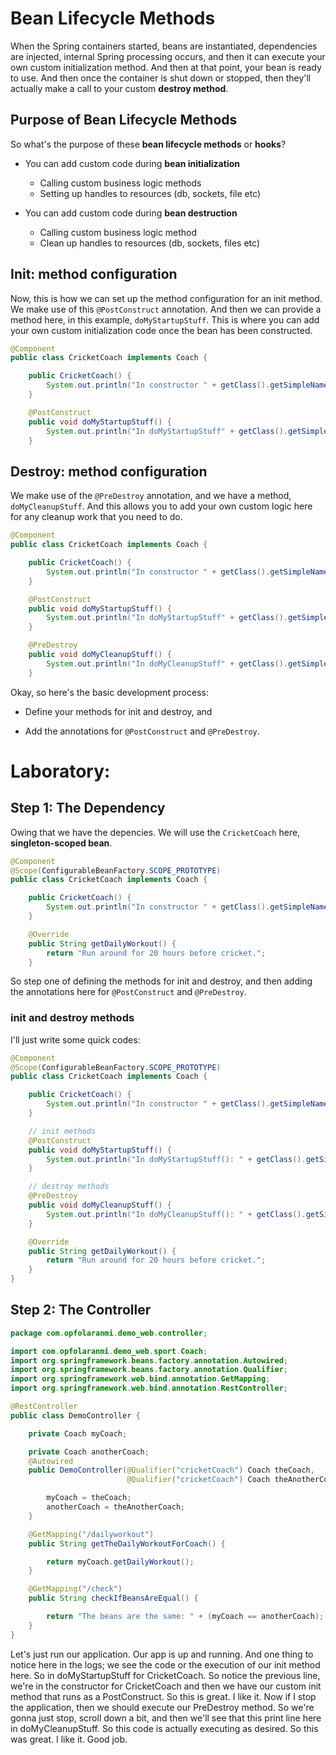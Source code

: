 # Bean Lifecycle Methods

When the Spring containers started, beans are instantiated, dependencies are injected, internal Spring processing occurs, and then it can execute your own custom initialization method. And then at that point, your bean is ready to use. And then once the container is shut down or stopped, then they'll actually make a call to your custom **destroy method**. 


## Purpose of Bean Lifecycle Methods

So what's the purpose of these **bean lifecycle methods** or **hooks**? 

  + You can add custom code during **bean initialization** 
    + Calling custom business logic methods
    + Setting up handles to resources (db, sockets, file etc)

  + You can add custom code during **bean destruction**
    + Calling custom business logic method
    + Clean up handles to resources (db, sockets, files etc)


## Init: method configuration

Now, this is how we can set up the method configuration for an init method. We make use of this `@PostConstruct` annotation. And then we can provide a method here, in this example, `doMyStartupStuff`. This is where you can add your own custom initialization code once the bean has been constructed. 


```Java
@Component
public class CricketCoach implements Coach {

    public CricketCoach() {
        System.out.println("In constructor " + getClass().getSimpleName());
    }

    @PostConstruct
    public void doMyStartupStuff() {
        System.out.println("In doMyStartupStuff" + getClass().getSimpleName());
    }

```


## Destroy: method configuration

We make use of the `@PreDestroy` annotation, and we have a method, `doMyCleanupStuff`. And this allows you to add your own custom logic here for any cleanup work that you need to do.

```Java
@Component
public class CricketCoach implements Coach {

    public CricketCoach() {
        System.out.println("In constructor " + getClass().getSimpleName());
    }

    @PostConstruct
    public void doMyStartupStuff() {
        System.out.println("In doMyStartupStuff" + getClass().getSimpleName());
    }

    @PreDestroy
	public void doMyCleanupStuff() {
        System.out.println("In doMyCleanupStuff" + getClass().getSimpleName());
    }

```

Okay, so here's the basic development process:

  + Define your methods for init and destroy, and 

  + Add the annotations for `@PostConstruct` and `@PreDestroy`. 



# Laboratory: 


## Step 1: The Dependency

Owing that we have the depencies. We will use the `CricketCoach` here, **singleton-scoped bean**.


```Java CricketCoach.java
@Component
@Scope(ConfigurableBeanFactory.SCOPE_PROTOTYPE)
public class CricketCoach implements Coach {

    public CricketCoach() {
        System.out.println("In constructor " + getClass().getSimpleName());
    }

    @Override
    public String getDailyWorkout() {
        return "Run around for 20 hours before cricket.";
    }

```

So step one of defining the methods for init and destroy, and then adding the annotations here for `@PostConstruct` and `@PreDestroy`. 


### init and destroy methods

I'll just write some quick codes: 


```Java CricketCoach.java
@Component
@Scope(ConfigurableBeanFactory.SCOPE_PROTOTYPE)
public class CricketCoach implements Coach {

    public CricketCoach() {
        System.out.println("In constructor " + getClass().getSimpleName());
    }

    // init methods
    @PostConstruct
    public void doMyStartupStuff() {
        System.out.println("In doMyStartupStuff(): " + getClass().getSimpleName());
    }

    // destroy methods
    @PreDestroy
    public void doMyCleanupStuff() {
        System.out.println("In doMyCleanupStuff(): " + getClass().getSimpleName());
    }

    @Override
    public String getDailyWorkout() {
        return "Run around for 20 hours before cricket.";
    }
}    

```


## Step 2: The Controller


```java DemoController
package com.opfolaranmi.demo_web.controller;

import com.opfolaranmi.demo_web.sport.Coach;
import org.springframework.beans.factory.annotation.Autowired;
import org.springframework.beans.factory.annotation.Qualifier;
import org.springframework.web.bind.annotation.GetMapping;
import org.springframework.web.bind.annotation.RestController;

@RestController
public class DemoController {

    private Coach myCoach;

    private Coach anotherCoach;
    @Autowired
    public DemoController(@Qualifier("cricketCoach") Coach theCoach,
                          @Qualifier("cricketCoach") Coach theAnotherCoach) {

        myCoach = theCoach;
        anotherCoach = theAnotherCoach;
    }

    @GetMapping("/dailyworkout")
    public String getTheDailyWorkoutForCoach() {

        return myCoach.getDailyWorkout();
    }

    @GetMapping("/check")
    public String checkIfBeansAreEqual() {

        return "The beans are the same: " + (myCoach == anotherCoach);
    }
}

```

Let's just run our application. Our app is up and running. And one thing to notice here in the logs; we see the code or the execution of our init method here. So in doMyStartupStuff for CricketCoach. So notice the previous line, we're in the constructor for CricketCoach and then we have our custom init method that runs as a PostConstruct. So this is great. I like it. Now if I stop the application, then we should execute our PreDestroy method. So we're gonna just stop, scroll down a bit, and then we'll see that this print line here in doMyCleanupStuff. So this code is actually executing as desired. So this was great. I like it. Good job.
